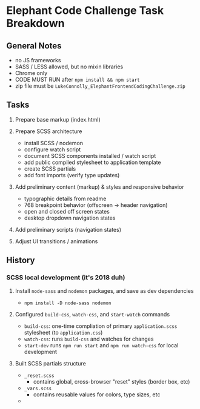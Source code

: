
# Elephant Code Challenge Task Breakdown


## General Notes
- no JS frameworks
- SASS / LESS allowed, but no mixin libraries
- Chrome only
- CODE MUST RUN after `npm install && npm start`
- zip file must be `LukeConnolly_ElephantFrontendCodingChallenge.zip`


## Tasks
1. Prepare base markup (index.html)

2. Prepare SCSS architecture
    - install SCSS / nodemon
    - configure watch script
    - document SCSS components installed / watch script
    - add public compiled stylesheet to application template
    - create SCSS partials
    - add font imports (verify type updates)

3. Add preliminary content (markup) & styles and responsive behavior
    - typographic details from readme
    - 768 breakpoint behavior (offscreen -> header navigation)
    - open and closed off screen states
    - desktop dropdown navigation states

4. Add preliminary scripts (navigation states)

5. Adjust UI transitions / animations






## History

### SCSS local development (it's 2018 duh)
1. Install `node-sass` and `nodemon` packages, and save as dev dependencies
    - `npm install -D node-sass nodemon`

2. Configured `build-css`, `watch-css`, and `start-watch` commands
    - `build-css`: one-time compliation of primary `application.scss` stylesheet (to `application.css`)
    - `watch-css`: runs `build-css` and watches for changes
    - `start-dev` runs `npm run start` and `npm run watch-css` for local development

3. Built SCSS partials structure
    - `_reset.scss`
        - contains global, cross-browser "reset" styles (border box, etc)
    - `_vars.scss`
        - contains reusable values for colors, type sizes, etc
    - 

### 